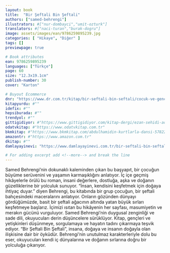 ```yaml
---
layout: book
title:  "Bir Şeftali Bin Şeftali"
authors: ["samed-behrengi"]
illustrators: #["nur-dombayci","umit-ozturk"]
translators: #["naci-turan","burak-dogru"]
image: assets/images/ean/9786259895239.jpg
categories: [ "Hikaye", "Diğer" ]
tags: []
previewpage: true

# Book attributes
ean: 9786259895239
languages: ["Türkçe"]
page: 60
size: "12.3x19.1cm"
publish-number: 30
cover: "Karton"

# Buyout Ecommerce
dnr: "https://www.dr.com.tr/kitap/bir-seftali-bin-seftali/cocuk-ve-genclik/genclik-10-yas/roman-oyku/urunno=0002087012001"
kitapyurdu: #""
idefix: #""
hepsiburada: #""
trendyol: #""
gittigidiyor: #"https://www.gittigidiyor.com/kitap-dergi/ezan-sehidi-adnan-menderes_pdp_732728793"
odatvkitap: #"https://www.odatvkitap.com.tr"
bkmkitap: #"https://www.bkmkitap.com/abdulhamidin-kurtlarla-dansi-578226"
amazontr: #"https://www.amazon.com.tr"
dkitap: #""
damlayayinevi: "https://www.damlayayinevi.com.tr/bir-seftali-bin-seftali"

# For adding excerpt add <!--more--> and break the line
---
```

Samed Behrengi’nin dokunaklı kaleminden çıkan bu başyapıt, bir çocuğun büyüme serüvenini ve yaşamın karmaşıklığını anlatıyor. İç içe geçmiş hikâyelerle örülü bu roman, insani değerlere, dostluğa, aşka ve doğanın güzelliklerine bir yolculuk sunuyor.
“İnsan, kendisini keşfetmek için doğaya ihtiyaç duyar.” diyen Behrengi, bu kitabında bir grup çocuğun, bir şeftali bahçesindeki maceralarını anlatıyor. Onların gözünden dünyayı gördüğümüzde, basit bir şeftali ağacının altında yatan büyük sırları keşfetmeye başlarız.
İçimizi ısıtan bu hikâyenin her sayfası, masumiyetin ve merakın gücünü vurguluyor. Samed Behrengi’nin duygusal zenginliği ve sade dili, okuyucuları derin düşüncelere sürüklüyor. Kitap, gençleri ve yetişkinleri düşünmeye, sorgulamaya ve hayatın tadını çıkarmaya teşvik ediyor.
“Bir Şeftali Bin Şeftali”, insana, doğaya ve insanın doğayla olan ilişkisine dair bir öyküdür. Behrengi’nin unutulmaz karakterleriyle dolu bu eser, okuyucuları kendi iç dünyalarına ve doğanın sırlarına doğru bir yolculuğa çıkarıyor.
<!--more--> 
